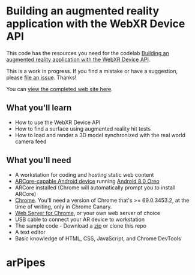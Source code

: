 # Building an augmented reality application with the WebXR Device API

This code has the resources you need for the codelab [Building an augmented reality application with the WebXR Device API](https://codelabs.developers.google.com/codelabs/ar-with-webxr/#0).

This is a work in progress. If you find a mistake or have a suggestion, please [file an issue](https://github.com/googlecodelabs/ar-with-webxr/issues). Thanks!

You can [view the completed web site here](https://googlecodelabs.github.io/ar-with-webxr/final).

## What you'll learn

* How to use the WebXR Device API
* How to find a surface using augmented reality hit tests
* How to load and render a 3D model synchronized with the real world camera feed

## What you'll need

* A workstation for coding and hosting static web content
* [ARCore-capable Android device](https://developers.google.com/ar/discover/#supported_devices) running [Android 8.0 Oreo](https://www.android.com/versions/oreo-8-0/)
* ARCore installed (Chrome will automatically prompt you to install ARCore)
* [Chrome](https://www.google.com/chrome/). You'll need a version of Chrome that's >= 69.0.3453.2, at the time of writing, only in Chrome Canary.
* [Web Server for Chrome](https://chrome.google.com/webstore/detail/web-server-for-chrome/ofhbbkphhbklhfoeikjpcbhemlocgigb), or your own web server of choice
* USB cable to connect your AR device to workstation
* The sample code - Download a [zip](https://github.com/googlecodelabs/ar-with-webxr/archive/master) or clone this repo
* A text editor
* Basic knowledge of HTML, CSS, JavaScript, and Chrome DevTools
# arPipes
